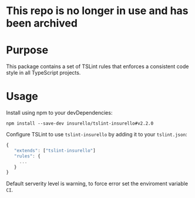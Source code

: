 # This repo is no longer in use and has been archived
# Purpose

This package contains a set of TSLint rules that enforces a consistent code style in all TypeScript projects.

# Usage

Install using npm to your devDependencies:

```
npm install --save-dev insurello/tslint-insurello#v2.2.0
```

Configure TSLint to use `tslint-insurello` by adding it to your `tslint.json`:

```javascript
{
   "extends": ["tslint-insurello"]
   "rules": {
     ...
   }
}
```

Default serverity level is warning, to force error set the enviroment variable `CI`.
